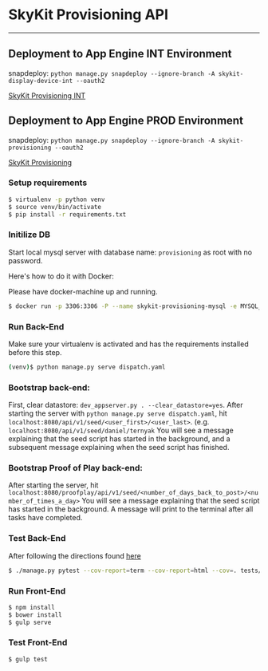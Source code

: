 # SkyKit Provisioning API #
___________________________________________________________________________________________________

## Deployment to App Engine INT Environment ##

snapdeploy: `python manage.py snapdeploy --ignore-branch -A skykit-display-device-int --oauth2`

[SkyKit Provisioning INT](https://skykit-display-device-int.appspot.com/#)

## Deployment to App Engine PROD Environment ##

snapdeploy: `python manage.py snapdeploy --ignore-branch -A skykit-provisioning --oauth2`

[SkyKit Provisioning](https://skykit-provisioning.appspot.com/#)

### Setup requirements

```sh
$ virtualenv -p python venv
$ source venv/bin/activate
$ pip install -r requirements.txt
```

### Initilize DB
Start local mysql server with database name: `provisioning` as root with no password. 

Here's how to do it with Docker: 

Please have docker-machine up and running.

```sh
$ docker run -p 3306:3306 -P --name skykit-provisioning-mysql -e MYSQL_DATABASE=provisioning -e MYSQL_ALLOW_EMPTY_PASSWORD=yes -d mysql:5.6
```

### Run Back-End
Make sure your virtualenv is activated and has the requirements installed before this step.
```sh
(venv)$ python manage.py serve dispatch.yaml
```

### Bootstrap back-end: 
First, clear datastore: `dev_appserver.py . --clear_datastore=yes`.
After starting the server with `python manage.py serve dispatch.yaml`, hit `localhost:8080/api/v1/seed/<user_first>/<user_last>`. (e.g. `localhost:8080/api/v1/seed/daniel/ternyak`
You will see a message explaining that the seed script has started in the background,
and a subsequent message explaining when the seed script has finished.

### Bootstrap Proof of Play back-end: 
After starting the server, hit `localhost:8080/proofplay/api/v1/seed/<number_of_days_back_to_post>/<number_of_times_a_day>`
You will see a message explaining that the seed script has started in the background.
A message will print to the terminal after all tasks have completed. 

### Test Back-End
After following the directions found <a href="https://sites.google.com/a/dev.agosto.com/skykit/tenant-provisioning/testing">here</a>
```sh
$ ./manage.py pytest --cov-report=term --cov-report=html --cov=. tests/
```

### Run Front-End
```sh
$ npm install
$ bower install
$ gulp serve
```

### Test Front-End
```sh
$ gulp test
```
